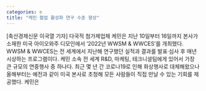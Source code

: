 ```yaml
---
categories: e
title: "케민 협업 활성화 연구 수준 향상"
---
```

[축산경제신문 이국열 기자] 다국적 첨가제업체 케민은 지난 10일부터 16일까지 본사가 소재한 미국 아이오와주 디모인에서 ‘2022년 WWSM & WWCES’를 개최했다. WWSM & WWCES는 전 세계에서 지난해 연구했던 실적과 결과를 발표·심사 후 매년 시상하는 프로그램이다. 케민 소속 전 세계 R&D, 마케팅, 테크니셜팀에게 있어서 가장 큰 규모의 연중행사 중 하나다. 최근 몇 년 간 코로나19로 인해 화상행사로 대체해왔으나 올해부터는 예전과 같이 미국 본사로 초청해 모든 사람들이 직접 만날 수 있는 기회를 제공했다. 케민은